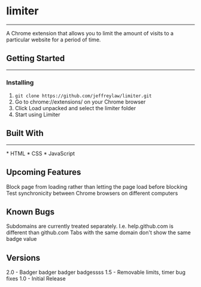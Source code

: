 # limiter
<hr>
A Chrome extension that allows you to limit the amount of visits to a particular website for a period of time.

## Getting Started
<hr>

### Installing
1. `git clone https://github.com/jeffreylaw/limiter.git`
2. Go to chrome://extensions/ on your Chrome browser
3. Click Load unpacked and select the limiter folder
4. Start using Limiter

## Built With
<hr>
* HTML
* CSS
* JavaScript

## Upcoming Features
Block page from loading rather than letting the page load before blocking
Test synchronicity between Chrome browsers on different computers

## Known Bugs
Subdomains are currently treated separately. I.e. help.github.com is different than github.com
Tabs with the same domain don't show the same badge value

## Versions
2.0 - Badger badger badger badgessss 
1.5 - Removable limits, timer bug fixes
1.0 - Initial Release